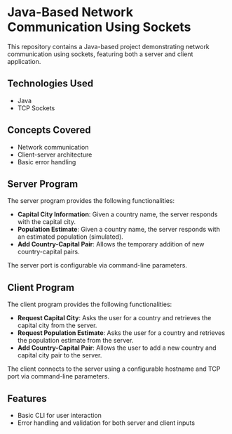 # Java-Based Network Communication Using Sockets

This repository contains a Java-based project demonstrating network communication using sockets, featuring both a server and client application.

## Technologies Used
- Java
- TCP Sockets

## Concepts Covered
- Network communication
- Client-server architecture
- Basic error handling

## Server Program

The server program provides the following functionalities:
- **Capital City Information**: Given a country name, the server responds with the capital city.
- **Population Estimate**: Given a country name, the server responds with an estimated population (simulated).
- **Add Country-Capital Pair**: Allows the temporary addition of new country-capital pairs.

The server port is configurable via command-line parameters.

## Client Program

The client program provides the following functionalities:
- **Request Capital City**: Asks the user for a country and retrieves the capital city from the server.
- **Request Population Estimate**: Asks the user for a country and retrieves the population estimate from the server.
- **Add Country-Capital Pair**: Allows the user to add a new country and capital city pair to the server.

The client connects to the server using a configurable hostname and TCP port via command-line parameters.

## Features
- Basic CLI for user interaction
- Error handling and validation for both server and client inputs
